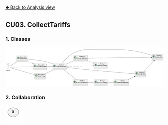 [🢀 Back to Analysis view](./analysis-view.md)


## CU03. CollectTariffs

### 1. Classes

![](../out/DesignView/AnalysisView/UseCaseAnalysis/Classes.CU03.Analysis.png)

### 2. Collaboration

![](../out/DesignView/AnalysisView/UseCaseAnalysis/Collaboration.CU03.Analysis.png)